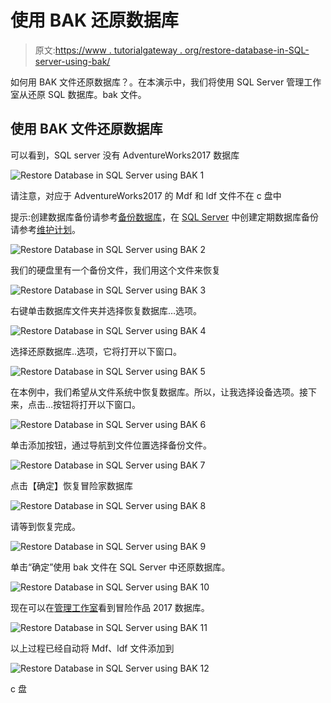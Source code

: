 # 使用 BAK 还原数据库

> 原文:[https://www . tutorialgateway . org/restore-database-in-SQL-server-using-bak/](https://www.tutorialgateway.org/restore-database-in-sql-server-using-bak/)

如何用 BAK 文件还原数据库？。在本演示中，我们将使用 SQL Server 管理工作室从还原 SQL 数据库。bak 文件。

## 使用 BAK 文件还原数据库

可以看到，SQL server 没有 AdventureWorks2017 数据库

![Restore Database in SQL Server using BAK 1](img/cfffeecc0c349507f04bc8cb5d653a9f.png)

请注意，对应于 AdventureWorks2017 的 Mdf 和 ldf 文件不在 c 盘中

提示:创建数据库备份请参考[备份数据库](https://www.tutorialgateway.org/backup-sql-database/)，在 [SQL Server](https://www.tutorialgateway.org/sql/) 中创建定期数据库备份请参考[维护计划](https://www.tutorialgateway.org/sql-maintenance-plan/)。

![Restore Database in SQL Server using BAK 2](img/adaf4bbda1316b849223fd97b723da39.png)

我们的硬盘里有一个备份文件，我们用这个文件来恢复

![Restore Database in SQL Server using BAK 3](img/320b718c30ab0af6f5db621e18b44c3f.png)

右键单击数据库文件夹并选择恢复数据库…选项。

![Restore Database in SQL Server using BAK 4](img/5801e57e1b0d56da20f031f13f528814.png)

选择还原数据库..选项，它将打开以下窗口。

![Restore Database in SQL Server using BAK 5](img/8acb6341524f84cd4499bfbd615f94b9.png)

在本例中，我们希望从文件系统中恢复数据库。所以，让我选择设备选项。接下来，点击…按钮将打开以下窗口。

![Restore Database in SQL Server using BAK 6](img/1ed3b23d30a829bf39b3156ba29f2df7.png)

单击添加按钮，通过导航到文件位置选择备份文件。

![Restore Database in SQL Server using BAK 7](img/8d5c9daf6e9efac2d854ee5e5b8c052a.png)

点击【确定】恢复冒险家数据库

![Restore Database in SQL Server using BAK 8](img/e204a5d4117691590fa3294c6e40609e.png)

请等到恢复完成。

![Restore Database in SQL Server using BAK 9](img/55ccbd07747d26c5c316931d8be68510.png)

单击“确定”使用 bak 文件在 SQL Server 中还原数据库。

![Restore Database in SQL Server using BAK 10](img/d820c13377776f1cdcf2c1c7edad01fd.png)

现在可以在[管理工作室](https://www.tutorialgateway.org/sql-server-management-studio/)看到冒险作品 2017 数据库。

![Restore Database in SQL Server using BAK 11](img/703bb6800bb38274a7ffe169dc1a9b54.png)

以上过程已经自动将 Mdf、ldf 文件添加到

![Restore Database in SQL Server using BAK 12](img/3a5d76bf152828d4341a22aa56daae1f.png)

c 盘